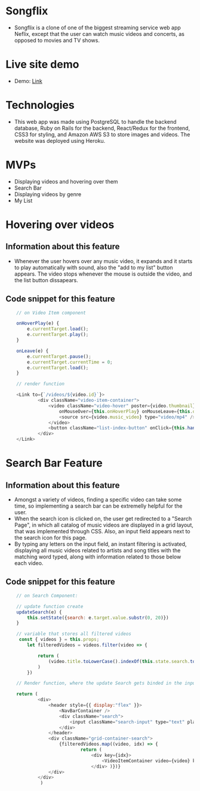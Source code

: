 # Songflix

* Songflix is a clone of one of the biggest streaming service web app Neflix, except that the user can watch music videos and concerts, as opposed to movies and TV shows.
 
# Live site demo
* Demo: [Link](https://songflix.herokuapp.com/#/)

# Technologies  
* This web app was made using PostgreSQL to handle the backend database, Ruby on Rails for the backend, React/Redux for the frontend, CSS3 for styling, and Amazon AWS S3 to store images and videos. The website was deployed using Heroku.   
 
# MVPs
* Displaying videos and hovering over them
* Search Bar 
* Displaying videos by genre
* My List 


# Hovering over videos

## Information about this feature
* Whenever the user hovers over any music video, it expands and it starts to play automatically with sound, also the "add to my list" button appears. The video stops whenever the mouse is outside the video, and the list button dissapears. 

## Code snippet for this feature
```javascript
    // on Video Item component

    onHoverPlay(e) {
        e.currentTarget.load();
        e.currentTarget.play();
    }

    onLeave(e) {
        e.currentTarget.pause();
        e.currentTarget.currentTime = 0;
        e.currentTarget.load();
    }

    // render function

    <Link to={`/videos/${video.id}`}>
            <div className="video-item-container">
                <video className="video-hover" poster={video.thumbnail} muted={false} controls={false}
                    onMouseOver={this.onHoverPlay} onMouseLeave={this.onLeave} >
                    <source src={video.music_video} type="video/mp4" />
                </video>
                <button className="list-index-button" onClick={this.handleList(video.id)}>{listButton}</button>
            </div>
    </Link> 

```


# Search Bar Feature

## Information about this feature
* Amongst a variety of videos, finding a specific video can take some time, so implementing a search bar can be extremelly helpful for the user.
* When the search icon is clicked on, the user get redirected to a "Search Page", in which all catalog of music videos are displayed in a grid layout, that was implemented through CSS. Also, an input field appears next to the search icon for this page.
* By typing any letters on the input field, an instant filtering is activated, displaying all music videos related to artists and song titles with the matching word typed, along with information related to those below each video.

## Code snippet for this feature
```javascript
    // on Search Component:

    // update function create
    updateSearch(e) {
        this.setState({search: e.target.value.substr(0, 20)})
    }

    // variable that stores all filtered videos
     const { videos } = this.props;
        let filteredVideos = videos.filter(video => {

            return (
                (video.title.toLowerCase().indexOf(this.state.search.toLowerCase()) !== -1) || (video.artist.toLowerCase().indexOf(this.state.search.toLowerCase()) !== -1)
            )
        })

    // Render function, where the update Search gets binded in the input field

    return (
            <div>
                <header style={{ display:"flex" }}>
                    <NavBarContainer />
                    <div className="search">
                        <input className="search-input" type="text" placeholder="search titles or artists" value={this.state.search} onChange={this.updateSearch.bind(this)} />
                    </div>
                </header>
                <div className="grid-container-search">
                    {filteredVideos.map((video, idx) => {
                            return (
                                <div key={idx}>
                                    <VideoItemContainer video={video} key={idx} />
                                </div> )})}
                </div>
            </div>
             ) 
```

<!-- # Challenges faced and how it was fixed

## Explaining the problem
* One of the features for this project is the ability of adding music videos to your list, that way users can see all their favorite videos on that page. 
* The issue faced was that the videos weren't automatically disappearing whenever the user clicked on the "remove from my list" button for a specific video, so it would only disappear upon a page refresh. 

## Solving the problem
* It was noticed that the videos removed from the list were being updated in the backend, but not in the frontend. That means that the list of videos on backend wasn't matching all videos contained on the frontend state after the action was called.
* So, after checking the video reducer, 

```javascript
        case RECEIVE_MY_LIST_ITEMS:
            let newState = Object.assign({}, state);
            newState[Object.keys(newState)[0]].listVideoIds = action.videos.listVideoIds;
            return newState;
``` -->